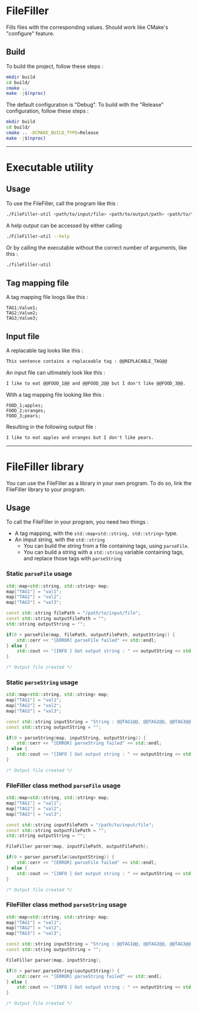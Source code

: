 # FileFiller
Fills files with the corresponding values. Should work like CMake's "configure" feature.

## Build
To build the project, follow these steps :
```bash
mkdir build
cd build/
cmake ..
make -j$(nproc)
```

The default configuration is "Debug". To build with the "Release" configuration, follow these steps :
```bash
mkdir build
cd build/
cmake .. -DCMAKE_BUILD_TYPE=Release
make -j$(nproc)
```

___

# Executable utility
## Usage
To use the FileFiller, call the program like this : 
```bash
./FileFiller-util <path/to/input/file> <path/to/output/path> <path/to/tag/mapping/file>
```

A help output can be accessed by either calling
```bash
./FileFiller-util --help
```
Or by calling the executable without the correct number of arguments, like this :
```bash
./fileFiller-util
```

## Tag mapping file
A tag mapping file loogs like this :
```csv
TAG1;Value1;
TAG2;Value2;
TAG3;Value3;
```

## Input file
A replacable tag looks like this :
```txt
This sentence contains a replaceable tag : @@REPLACABLE_TAG@@
```

An input file can ultimately look like this :
```txt
I like to eat @@FOOD_1@@ and @@FOOD_2@@ but I don't like @@FOOD_3@@.
```
With a tag mapping file looking like this :
```csv
FOOD_1;apples;
FOOD_2;oranges;
FOOD_3;pears;
```
Resulting in the following output file :
```txt
I like to eat apples and oranges but I don't like pears.
```

___

# FileFiller library
You can use the FileFiller as a library in your own program. To do so, link the FileFiller library to your program.

## Usage
To call the FileFiller in your program, you need two things :
- A tag mapping, with the `std::map<std::string, std::string>` type.
- An imput string, with the `std::string`
  - You can build the string from a file containing tags, using `parseFile`.
  - You can build a string with a `std::string` variable containing tags, and replace those tags with `parseString`


### Static `parseFile` usage
```cpp
std::map<std::string, std::string> map;
map["TAG1"] = "val1";
map["TAG2"] = "val2";
map["TAG3"] = "val3";

const std::string filePath = "/path/to/input/file";
const std::string outputFilePath = "";
std::string outputString = "";

if(0 > parseFile(map, filePath, outputFilePath, outputString)) {
    std::cerr << "[ERROR] parseFile failed" << std::endl;
} else {
    std::cout << "[INFO ] Got output string : " << outputString << std::endl;
}

/* Output file created */
```

### Static `parseString` usage
```cpp
std::map<std::string, std::string> map;
map["TAG1"] = "val1";
map["TAG2"] = "val2";
map["TAG3"] = "val3";

const std::string inputString = "String : @@TAG1@@, @@TAG2@@, @@TAG3@@.";
const std::string outputString = "";

if(0 > parseString(map, inputString, outputString)) {
    std::cerr << "[ERROR] parseString failed" << std::endl;
} else {
    std::cout << "[INFO ] Got output string : " << outputString << std::endl;
}

/* Output file created */
```

### FileFiller class method `parseFile` usage
```cpp
std::map<std::string, std::string> map;
map["TAG1"] = "val1";
map["TAG2"] = "val2";
map["TAG3"] = "val3";

const std::string inputFilePath = "/path/to/input/file";
const std::string outputFilePath = "";
std::string outputString = "";

FileFiller parser(map, inputFilePath, outputFilePath);

if(0 > parser.parseFile(&outputString)) {
    std::cerr << "[ERROR] parseFile failed" << std::endl;
} else {
    std::cout << "[INFO ] Got output string : " << outputString << std::endl;
}

/* Output file created */
```

### FileFiller class method `parseString` usage
```cpp
std::map<std::string, std::string> map;
map["TAG1"] = "val1";
map["TAG2"] = "val2";
map["TAG3"] = "val3";

const std::string inputString = "String : @@TAG1@@, @@TAG2@@, @@TAG3@@.";
const std::string outputString = "";

FileFiller parser(map, inputString);

if(0 > parser.parseString(&outputString)) {
    std::cerr << "[ERROR] parseString failed" << std::endl;
} else {
    std::cout << "[INFO ] Got output string : " << outputString << std::endl;
}

/* Output file created */
```
